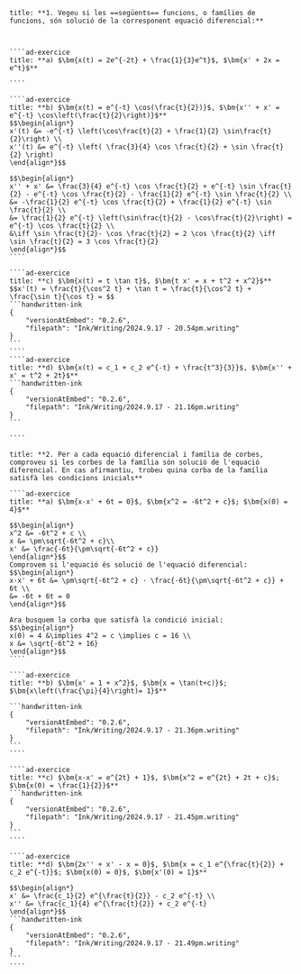 `````ad-exercice
title: **1. Vegeu si les ==següents== funcions, o famílies de funcions, són solució de la corresponent equació diferencial:**



````ad-exercice
title: **a) $\bm{x(t) = 2e^{-2t} + \frac{1}{3}e^t}$, $\bm{x' + 2x = e^t}$**

````

````ad-exercice
title: **b) $\bm{x(t) = e^{-t} \cos(\frac{t}{2})}$, $\bm{x'' + x' = e^{-t} \cos\left(\frac{t}{2}\right)}$**
$$\begin{align*}
x'(t) &= -e^{-t} \left(\cos\frac{t}{2} + \frac{1}{2} \sin\frac{t}{2}\right) \\
x''(t) &= e^{-t} \left( \frac{3}{4} \cos \frac{t}{2} + \sin \frac{t}{2} \right)
\end{align*}$$

$$\begin{align*}
x'' + x' &= \frac{3}{4} e^{-t} \cos \frac{t}{2} + e^{-t} \sin \frac{t}{2} - e^{-t} \cos \frac{t}{2} - \frac{1}{2} e^{-t} \sin \frac{t}{2} \\
&= -\frac{1}{2} e^{-t} \cos \frac{t}{2} + \frac{1}{2} e^{-t} \sin \frac{t}{2} \\
&= \frac{1}{2} e^{-t} \left(\sin\frac{t}{2} - \cos\frac{t}{2}\right) = e^{-t} \cos \frac{t}{2} \\
&\iff \sin \frac{t}{2}- \cos \frac{t}{2} = 2 \cos \frac{t}{2} \iff \sin \frac{t}{2} = 3 \cos \frac{t}{2}
\end{align*}$$
````

````ad-exercice
title: **c) $\bm{x(t) = t \tan t}$, $\bm{t x' = x + t^2 + x^2}$**
$$x'(t) = \frac{t}{\cos^2 t} + \tan t = \frac{t}{\cos^2 t} + \frac{\sin t}{\cos t} = $$
```handwritten-ink
{
	"versionAtEmbed": "0.2.6",
	"filepath": "Ink/Writing/2024.9.17 - 20.54pm.writing"
}
```
````
````ad-exercice
title: **d) $\bm{x(t) = c_1 + c_2 e^{-t} + \frac{t^3}{3}}$, $\bm{x'' + x' = t^2 + 2t}$**
```handwritten-ink
{
	"versionAtEmbed": "0.2.6",
	"filepath": "Ink/Writing/2024.9.17 - 21.16pm.writing"
}
```

````
`````

`````ad-exercice
title: **2. Per a cada equació diferencial i família de corbes, comproveu si les corbes de la família són solució de l'equació diferencial. En cas afirmantiu, trobeu quina corba de la família satisfà les condicions inicials**

````ad-exercice
title: **a) $\bm{x·x' + 6t = 0}$, $\bm{x^2 = -6t^2 + c}$; $\bm{x(0) = 4}$**

$$\begin{align*}
x^2 &= -6t^2 + c \\
x &= \pm\sqrt{-6t^2 + c}\\
x' &= \frac{-6t}{\pm\sqrt{-6t^2 + c}}
\end{align*}$$
Comprovem si l'equació és solució de l'equació diferencial:
$$\begin{align*}
x·x' + 6t &= \pm\sqrt{-6t^2 + c} · \frac{-6t}{\pm\sqrt{-6t^2 + c}} + 6t \\
&= -6t + 6t = 0
\end{align*}$$

Ara busquem la corba que satisfà la condició inicial:
$$\begin{align*}
x(0) = 4 &\implies 4^2 = c \implies c = 16 \\
x &= \sqrt{-6t^2 + 16}
\end{align*}$$
````

````ad-exercice
title: **b) $\bm{x' = 1 + x^2}$, $\bm{x = \tan(t+c)}$; $\bm{x\left(\frac{\pi}{4}\right)= 1}$**

```handwritten-ink
{
	"versionAtEmbed": "0.2.6",
	"filepath": "Ink/Writing/2024.9.17 - 21.36pm.writing"
}
```
````

````ad-exercice
title: **c) $\bm{x·x' = e^{2t} + 1}$, $\bm{x^2 = e^{2t} + 2t + c}$; $\bm{x(0) = \frac{1}{2}}$**
```handwritten-ink
{
	"versionAtEmbed": "0.2.6",
	"filepath": "Ink/Writing/2024.9.17 - 21.45pm.writing"
}
```
````

````ad-exercice
title: **d) $\bm{2x'' + x' - x = 0}$, $\bm{x = c_1 e^{\frac{t}{2}} + c_2 e^{-t}}$; $\bm{x(0) = 0}$, $\bm{x'(0) = 1}$**

$$\begin{align*}
x' &= \frac{c_1}{2} e^{\frac{t}{2}} - c_2 e^{-t} \\
x'' &= \frac{c_1}{4} e^{\frac{t}{2}} + c_2 e^{-t}
\end{align*}$$
```handwritten-ink
{
	"versionAtEmbed": "0.2.6",
	"filepath": "Ink/Writing/2024.9.17 - 21.49pm.writing"
}
```
````

`````



